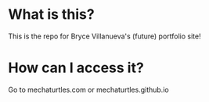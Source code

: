 # What is this?
This is the repo for Bryce Villanueva's (future) portfolio site!

# How can I access it?
Go to mechaturtles.com or mechaturtles.github.io
